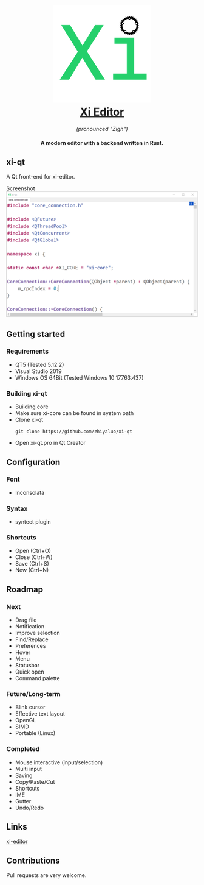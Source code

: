 <h1 align="center">
  <a href="http://xi-editor.io/xi-editor"><img src="src/resources/icons/xi-editor.png" alt="Xi Editor" width="256" height="256"/></a><br>
  <a href="http://xi-editor.io/xi-editor">Xi Editor</a>
</h1>

<p align="center"><em>(pronounced "Zigh")</em></p>

<h4 align="center">A modern editor with a backend written in Rust.</h4>


## xi-qt
A Qt front-end for xi-editor.

Screenshot
![xi-qt screenshot](/doc/img/xi-qt-screenshot.png?raw=true)


## Getting started

### Requirements
- QT5 (Tested 5.12.2)
- Visual Studio 2019
- Windows OS 64Bit (Tested Windows 10 17763.437)

### Building xi-qt
- Building core
- Make sure xi-core can be found in system path
- Clone xi-qt
  ```
  git clone https://github.com/zhiyaluo/xi-qt
  ```
- Open xi-qt.pro in Qt Creator


## Configuration

### Font
- Inconsolata

### Syntax
- syntect plugin 

### Shortcuts
- Open (Ctrl+O)
- Close (Ctrl+W)
- Save (Ctrl+S)
- New (Ctrl+N)

## Roadmap

### Next
- Drag file
- Notification
- Improve selection
- Find/Replace
- Preferences
- Hover
- Menu
- Statusbar
- Quick open
- Command palette

### Future/Long-term
- Blink cursor
- Effective text layout
- OpenGL
- SIMD
- Portable (Linux)

### Completed
- Mouse interactive (input/selection)
- Multi input
- Saving
- Copy/Paste/Cut
- Shortcuts
- IME
- Gutter
- Undo/Redo

## Links
[xi-editor](https://github.com/xi-editor/xi-editor)


## Contributions
Pull requests are very welcome.
